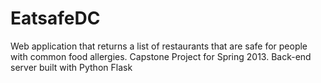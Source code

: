 EatsafeDC
=========

Web application that returns a list of restaurants that are safe for people with common food allergies. Capstone Project for Spring 2013. Back-end server built with Python Flask
